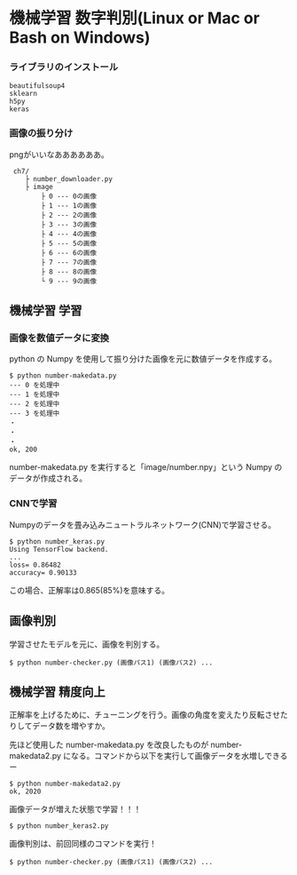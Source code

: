 # 機械学習 数字判別(Linux or Mac or Bash on Windows)

### ライブラリのインストール


```
beautifulsoup4
sklearn
h5py
keras
```




### 画像の振り分け
pngがいいなああああああ。
```
 ch7/
    ├ number_downloader.py
    ├ image
        ├ 0 --- 0の画像
        ├ 1 --- 1の画像
        ├ 2 --- 2の画像
        ├ 3 --- 3の画像
        ├ 4 --- 4の画像
        ├ 5 --- 5の画像
        ├ 6 --- 6の画像
        ├ 7 --- 7の画像
        ├ 8 --- 8の画像
        └ 9 --- 9の画像
```

## 機械学習 学習

### 画像を数値データに変換
python の Numpy を使用して振り分けた画像を元に数値データを作成する。

```
$ python number-makedata.py
--- 0 を処理中
--- 1 を処理中
--- 2 を処理中
--- 3 を処理中
・
・
・
ok, 200
```

number-makedata.py を実行すると「image/number.npy」という Numpy のデータが作成される。

### CNNで学習
Numpyのデータを畳み込みニュートラルネットワーク(CNN)で学習させる。
```
$ python number_keras.py
Using TensorFlow backend.
...
loss= 0.86482
accuracy= 0.90133
```
この場合、正解率は0.865(85%)を意味する。


## 画像判別
学習させたモデルを元に、画像を判別する。

```
$ python number-checker.py (画像パス1) (画像パス2) ...
```


## 機械学習 精度向上
正解率を上げるために、チューニングを行う。画像の角度を変えたり反転させたりしてデータ数を増やすか。

先ほど使用した number-makedata.py を改良したものが number-makedata2.py になる。コマンドから以下を実行して画像データを水増しできるー

```
$ python number-makedata2.py
ok, 2020
```

画像データが増えた状態で学習！！！

```
$ python number_keras2.py
```


画像判別は、前回同様のコマンドを実行！

```
$ python number-checker.py (画像パス1) (画像パス2) ...
```

